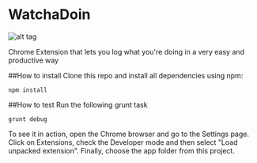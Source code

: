 WatchaDoin
==========

![alt tag](https://raw.githubusercontent.com/arthurcamara1/WatchaDoin/develop/app/images/icon-128.png)

Chrome Extension that lets you log what you're doing in a very easy and productive way

##How to install
Clone this repo and install all dependencies using npm:
```
npm install
```

##How to test
Run the following grunt task
```
grunt debug
```
To see it in action, open the Chrome browser and go to the Settings page. Click on Extensions, check the Developer mode and then select "Load unpacked extension". Finally, choose the app folder from this project.
